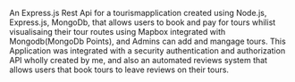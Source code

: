 An Express.js Rest Api for a tourismapplication created using Node.js, Express.js, MongoDb, that allows users to book and pay for tours whilist visualisaing their tour routes using Mapbox integrated with Mongodb(MongoDb Points), and Admins can add and mangage tours. This Application was integrated with a security authentication and authorization API wholly created by me, and also an automated reviews system that allows users that book tours to leave reviews on their tours.
